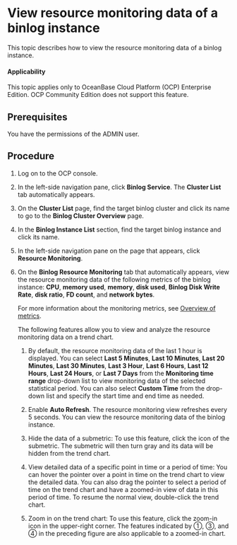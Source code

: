 # View resource monitoring data of a binlog instance

This topic describes how to view the resource monitoring data of a binlog instance.

<main id="notice" type='notice'>
<h4>Applicability</h4>
<p>This topic applies only to OceanBase Cloud Platform (OCP) Enterprise Edition. OCP Community Edition does not support this feature. </p>
</main>

## Prerequisites

You have the permissions of the ADMIN user.

## Procedure

1. Log on to the OCP console.

2. In the left-side navigation pane, click **Binlog Service**. The **Cluster List** tab automatically appears.

3. On the **Cluster List** page, find the target binlog cluster and click its name to go to the **Binlog Cluster Overview** page.

4. In the **Binlog Instance List** section, find the target binlog instance and click its name.

5. In the left-side navigation pane on the page that appears, click **Resource Monitoring**.

6. On the **Binlog Resource Monitoring** tab that automatically appears, view the resource monitoring data of the following metrics of the binlog instance: **CPU**, **memory used**, **memory**, **disk used**, **Binlog Disk Write Rate**, **disk ratio**, **FD count**, and **network bytes**.

   For more information about the monitoring metrics, see [Overview of metrics](../../1900.reference-guide/300.monitoring-indicator-reference/100.overview-of-metrics.md).

   The following features allow you to view and analyze the resource monitoring data on a trend chart.

   1. By default, the resource monitoring data of the last 1 hour is displayed. You can select **Last 5 Minutes**, **Last 10 Minutes**, **Last 20 Minutes**, **Last 30 Minutes**, **Last 3 Hour**, **Last 6 Hours**, **Last 12 Hours**, **Last 24 Hours**, or **Last 7 Days** from the **Monitoring time range** drop-down list to view monitoring data of the selected statistical period. You can also select **Custom Time** from the drop-down list and specify the start time and end time as needed.

   2. Enable **Auto Refresh**. The resource monitoring view refreshes every 5 seconds. You can view the resource monitoring data of the binlog instance.

   3. Hide the data of a submetric: To use this feature, click the icon of the submetric. The submetric will then turn gray and its data will be hidden from the trend chart.

   4. View detailed data of a specific point in time or a period of time: You can hover the pointer over a point in time on the trend chart to view the detailed data. You can also drag the pointer to select a period of time on the trend chart and have a zoomed-in view of data in this period of time. To resume the normal view, double-click the trend chart.

   5. Zoom in on the trend chart: To use this feature, click the zoom-in icon in the upper-right corner. The features indicated by ①, ③, and ④ in the preceding figure are also applicable to a zoomed-in chart.
